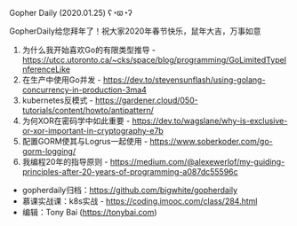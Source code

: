 Gopher Daily (2020.01.25) ʕ◔ϖ◔ʔ

GopherDaily给您拜年了！祝大家2020年春节快乐，鼠年大吉，万事如意

1. 为什么我开始喜欢Go的有限类型推导 - https://utcc.utoronto.ca/~cks/space/blog/programming/GoLimitedTypeInferenceLike
2. 在生产中使用Go并发 - https://dev.to/stevensunflash/using-golang-concurrency-in-production-3ma4
3. kubernetes反模式 - https://gardener.cloud/050-tutorials/content/howto/antipattern/
4. 为何XOR在密码学中如此重要 - https://dev.to/wagslane/why-is-exclusive-or-xor-important-in-cryptography-e7b
5. 配置GORM使其与Logrus一起使用 - https://www.soberkoder.com/go-gorm-logging/
6. 我编程20年的指导原则 - https://medium.com/@alexewerlof/my-guiding-principles-after-20-years-of-programming-a087dc55596c

* gopherdaily归档：https://github.com/bigwhite/gopherdaily
* 慕课实战课：k8s实战 - https://coding.imooc.com/class/284.html
* 编辑：Tony Bai (https://tonybai.com)
